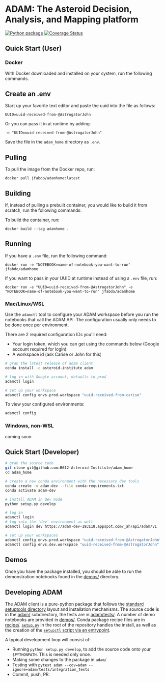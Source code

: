 #  ADAM: The Asteroid Decision, Analysis, and Mapping platform

[![Python package](https://github.com/B612-Asteroid-Institute/adam_home/workflows/Python%20package/badge.svg)](https://github.com/B612-Asteroid-Institute/adam_home/actions?query=workflow%3A%22Python+package%22)
[![Coverage Status](https://coveralls.io/repos/github/B612-Asteroid-Institute/adam/badge.svg?branch=master)](https://coveralls.io/github/B612-Asteroid-Institute/adam?branch=master)

## Quick Start (User)

### Docker

With Docker downloaded and installed on your system, run the following commands.

## Create an .env

Start up your favorite text editor and paste the uuid into the file as follows:

```UUID=uuid-received-from-@AstrogatorJohn```

Or you can pass it in at runtime by adding:

```-e "UUID=uuid-received-from-@AstrogatorJohn"```

Save the file in the `adam_home` directory as `.env`.

## Pulling

To pull the image from the Docker repo, run:

```docker pull jfabdo/adamhome:latest```

## Building

If, instead of pulling a prebuilt container, you would like to build it from scratch, run the following commands:

To build the container, run:

```docker build --tag adamhome .```

## Running

If you have a `.env` file, run the following command:

```docker run -e "NOTEBOOK=name-of-notebook-you-want-to-run" jfabdo/adamhome```

If you want to pass in your UUID at runtime instead of using a `.env` file, run:

```docker run -e "UUID=uuid-received-from-@AstrogatorJohn" -e "NOTEBOOK=name-of-notebook-you-want-to-run" jfabdo/adamhome```

### Mac/Linux/WSL

Use the `adamctl` tool to configure your ADAM workspace before you run the notebooks that call the ADAM API. The configuration usually only needs to be done once per environment.

There are 2 required configuration IDs you'll need:

  * Your login token, which you can get using the commands below (Google account required for login)
  * A workspace id (ask Carise or John for this)

```bash
# grab the latest release of adam client
conda install -c asteroid-institute adam

# log in with Google account, defaults to prod
adamctl login

# set up your workspace
adamctl config envs.prod.workspace "uuid-received-from-carise"
```

To view your configured environments:

```bash
adamctl config
```

### Windows, non-WSL

coming soon


## Quick Start (Developer)

```bash
# grab the source code
git clone git@github.com:B612-Asteroid-Institute/adam_home
cd adam_home

# create a new conda environment with the necessary dev tools
conda create -n adam-dev --file conda-requirements.txt
conda activate adam-dev

# install ADAM in dev mode
python setup.py develop

# log in
adamctl login
# log into the 'dev' environment as well
adamctl login dev https://adam-dev-193118.appspot.com/_ah/api/adam/v1

# set up your workspaces
adamctl config envs.prod.workspace "uuid-received-from-@AstrogatorJohn"
adamctl config envs.dev.workspace "uuid-received-from-@AstrogatorJohn"
```

## Demos

Once you have the package installed, you should be able to run the demonstration
notebooks found in the [demos/](demos/) directory.

## Developing ADAM

The ADAM client is a pure-python package that follows the [standard
setuptools directory](https://python-packaging.readthedocs.io/en/latest/minimal.html) layout and installation mechanisms.
The source code is in the [adam/](adam/) subdirectory, the tests are in
[adam/tests/](adam/tests/). A number of demo notebooks are provided in [demos/](demos/). Conda
package recipe files are in [recipe/](recipe/). [`setup.py`](setup.py) in the root of the
repository handles the install, as well as the creation of the [`setupctl`
script via an
entrypoint](https://setuptools.readthedocs.io/en/latest/setuptools.html#automatic-script-creation).

A typical development loop will consist of:

  * Running `python setup.py develop`, to add the source code onto your
    `$PYTHONPATH`. This is needed only once.
  * Making some changes to the package in `adam/`
  * Testing with `pytest adam --cov=adam --ignore=adam/tests/integration_tests`
  * Commit, push, PR.

